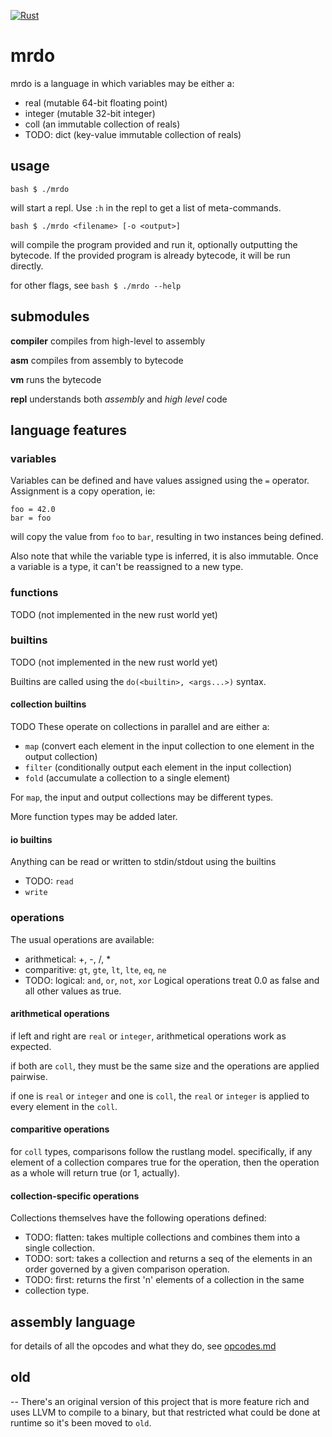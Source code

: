 [![Rust](https://github.com/dmah42/mrdo/actions/workflows/rust.yml/badge.svg?branch=main)](https://github.com/dmah42/mrdo/actions/workflows/rust.yml)
# mrdo
mrdo is a language in which variables may be either a:
* real (mutable 64-bit floating point)
* integer (mutable 32-bit integer)
* coll (an immutable collection of reals)
* TODO: dict (key-value immutable collection of reals)

## usage
```bash $ ./mrdo ```

will start a repl. Use `:h` in the repl to get a list of meta-commands.

```bash $ ./mrdo <filename> [-o <output>] ```

will compile the program provided and run it, optionally outputting the
bytecode. If the provided program is already bytecode, it will be run
directly.

for other flags, see ```bash $ ./mrdo --help```

## submodules
**compiler** compiles from high-level to assembly

**asm** compiles from assembly to bytecode

**vm** runs the bytecode

**repl** understands both _assembly_ and _high level_ code

## language features

### variables
Variables can be defined and have values assigned using the `=` operator.
Assignment is a copy operation, ie:

```
foo = 42.0
bar = foo
```

will copy the value from `foo` to `bar`, resulting in two instances being
defined.

Also note that while the variable type is inferred, it is also immutable.
Once a variable is a type, it can't be reassigned to a new type.

### functions
TODO (not implemented in the new rust world yet)

### builtins
TODO (not implemented in the new rust world yet)

Builtins are called using the `do(<builtin>, <args...>)` syntax.

#### collection builtins
TODO
These operate on collections in parallel and are either a:
* `map` (convert each element in the input collection to one element in the
output collection)
* `filter` (conditionally output each element in the input collection)
* `fold` (accumulate a collection to a single element)

For `map`, the input and output collections may be different types.

More function types may be added later.

#### io builtins
Anything can be read or written to stdin/stdout using the builtins
* TODO: `read`
* `write`

### operations
The usual operations are available:

* arithmetical: +, -, /, *
* comparitive: `gt`, `gte`, `lt`, `lte`, `eq`, `ne`
* TODO: logical: `and`, `or`, `not`, `xor`
Logical operations treat 0.0 as false and all other values as true.

#### arithmetical operations
if left and right are `real` or `integer`, arithmetical operations work as 
expected.

if both are `coll`, they must be the same size and the operations are applied
pairwise.

if one is `real` or `integer` and one is `coll`, the `real` or `integer` is 
applied to every element in the `coll`.

#### comparitive operations
for `coll` types, comparisons follow the rustlang model. specifically, if any
element of a collection compares true for the operation, then the operation
as a whole will return true (or 1, actually).

#### collection-specific operations
Collections themselves have the following operations defined:
* TODO: flatten: takes multiple collections and combines them into a single
collection.
* TODO: sort: takes a collection and returns a seq of the elements in an order
governed by a given comparison operation.
* TODO: first: returns the first 'n' elements of a collection in the same
* collection
type.

## assembly language
for details of all the opcodes and what they do, see [opcodes.md](opcodes.md)

## old
--
There's an original version of this project that is more feature rich and
uses LLVM to compile to a binary, but that restricted what could be done at
runtime so it's been moved to `old`.

